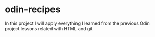 # odin-recipes
In this project I will apply everything I learned from the previous
Odin project lessons related with HTML and git